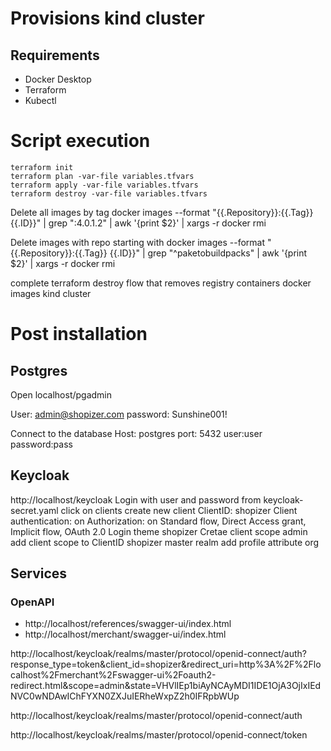 # Provisions kind cluster

## Requirements

- Docker Desktop
- Terraform
- Kubectl

# Script execution

```
terraform init
terraform plan -var-file variables.tfvars
terraform apply -var-file variables.tfvars
terraform destroy -var-file variables.tfvars
```

Delete all images by tag 
docker images --format "{{.Repository}}:{{.Tag}} {{.ID}}" | grep ":4.0.1.2" | awk '{print $2}' | xargs -r docker rmi


Delete images with repo starting with
docker images --format "{{.Repository}}:{{.Tag}} {{.ID}}" | grep "^paketobuildpacks" | awk '{print $2}' | xargs -r docker rmi

complete terraform destroy flow that removes 
registry
containers
docker images
kind cluster

# Post installation

## Postgres

Open localhost/pgadmin

User: admin@shopizer.com
password: Sunshine001!

Connect to the database
Host: postgres
port: 5432
user:user
password:pass

## Keycloak

http://localhost/keycloak
Login with user and password from keycloak-secret.yaml
click on clients
create new client 
ClientID: shopizer
Client authentication: on
Authorization: on
Standard flow, Direct Access grant, Implicit flow, OAuth 2.0
Login theme shopizer
Cretae client scope admin
add client scope to ClientID shopizer
master realm add profile attribute org



## Services

### OpenAPI

- http://localhost/references/swagger-ui/index.html
- http://localhost/merchant/swagger-ui/index.html


http://localhost/keycloak/realms/master/protocol/openid-connect/auth?response_type=token&client_id=shopizer&redirect_uri=http%3A%2F%2Flocalhost%2Fmerchant%2Fswagger-ui%2Foauth2-redirect.html&scope=admin&state=VHVlIEp1biAyNCAyMDI1IDE1OjA3OjIxIEdNVC0wNDAwIChFYXN0ZXJuIERheWxpZ2h0IFRpbWUp

http://localhost/keycloak/realms/master/protocol/openid-connect/auth

http://localhost/keycloak/realms/master/protocol/openid-connect/token